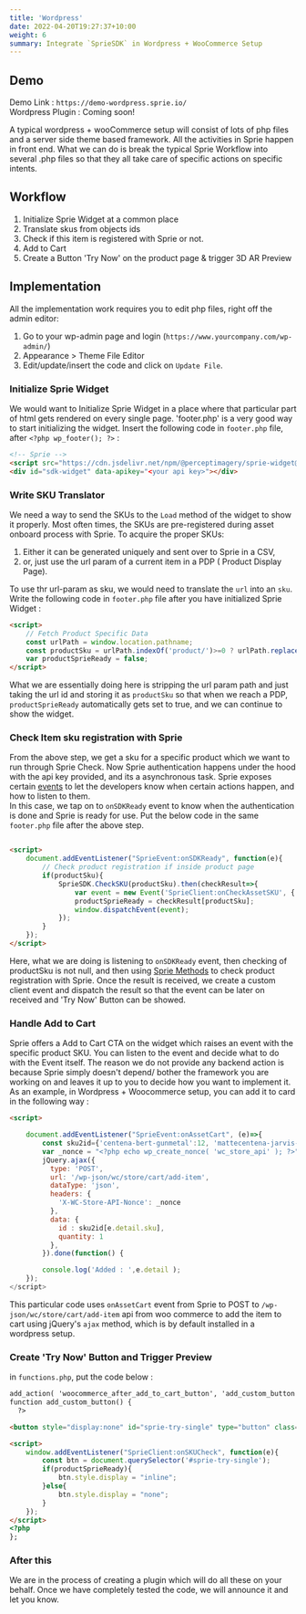 ```yaml
---
title: 'Wordpress'
date: 2022-04-20T19:27:37+10:00
weight: 6
summary: Integrate `SprieSDK` in Wordpress + WooCommerce Setup
---
```


## Demo

Demo Link : `https://demo-wordpress.sprie.io/`  
Wordpress Plugin : Coming soon!

A typical wordpress + wooCommerce setup will consist of lots of php files and a server side theme based framework. All the activities in Sprie happen in front end. What we can do is break the typical Sprie Workflow into several .php files so that they all take care of specific actions on specific intents.

## Workflow

1. Initialize Sprie Widget at a common place
2. Translate skus from objects ids
3. Check if this item is registered with Sprie or not.
4. Add to Cart
5. Create a Button 'Try Now' on the product page & trigger 3D AR Preview

## Implementation

All the implementation work requires you to edit php files, right off the admin editor:

1. Go to your wp-admin page and login (`https://www.yourcompany.com/wp-admin/`)
2. Appearance > Theme File Editor
3. Edit/update/insert the code and click on `Update File`.

### Initialize Sprie Widget

We would want to Initialize Sprie Widget in a place where that particular part of html gets rendered on every single page.
'footer.php' is a very good way to start initializing the widget.
Insert the following code in `footer.php` file, after `<?php wp_footer(); ?>` :

```HTML
<!-- Sprie -->
<script src="https://cdn.jsdelivr.net/npm/@perceptimagery/sprie-widget@latest"></script>
<div id="sdk-widget" data-apikey="<your api key>"></div>
```

### Write SKU Translator

We need a way to send the SKUs to the `Load` method of the widget to show it properly. Most often times, the SKUs are pre-registered during asset onboard process with Sprie. To acquire the proper SKUs:

1. Either it can be generated uniquely and sent over to Sprie in a CSV,
2. or, just use the url param of a current item in a PDP ( Product Display Page).

To use thr url-param as sku, we would need to translate the `url` into an `sku`. Write the following code in `footer.php` file after you have initialized Sprie Widget :

```HTML
<script>
	// Fetch Product Specific Data
	const urlPath = window.location.pathname;
	const productSku = urlPath.indexOf('product/')>=0 ? urlPath.replace('product','').replaceAll('/','').trim() : '';
	var productSprieReady = false;
</script>

```

What we are essentially doing here is stripping the url param path and just taking the url id and storing it as `productSku` so that when we reach a PDP, `productSprieReady` automatically gets set to true, and we can continue to show the widget.

### Check Item sku registration with Sprie

From the above step, we get a sku for a specific product which we want to run through Sprie Check. Now Sprie authentication happens under the hood with the api key provided, and its a asynchronous task. Sprie exposes certain [events](https://docs.sprie.io/docs/events) to let the developers know when certain actions happen, and how to listen to them.  
In this case, we tap on to `onSDKReady` event to know when the authentication is done and Sprie is ready for use. Put the below code in the same `footer.php` file after the above step.

```HTML

<script>
	document.addEventListener("SprieEvent:onSDKReady", function(e){
		// Check product registration if inside product page
		if(productSku){
			SprieSDK.CheckSKU(productSku).then(checkResult=>{
				var event = new Event('SprieClient:onCheckAssetSKU', { bubbles: true, cancelable: false });
				productSprieReady = checkResult[productSku];
				window.dispatchEvent(event);
			});
		}
    });
</script>

```

Here, what we are doing is listening to `onSDKReady` event, then checking of productSku is not null, and then using [Sprie Methods](https://docs.sprie.io/docs/methods) to check product registration with Sprie. Once the result is received, we create a custom client event and dispatch the result so that the event can be later on received and 'Try Now' Button can be showed.

### Handle Add to Cart

Sprie offers a Add to Cart CTA on the widget which raises an event with the specific product SKU. You can listen to the event and decide what to do with the Event itself. The reason we do not provide any backend action is because Sprie simply doesn't depend/ bother the framework you are working on and leaves it up to you to decide how you want to implement it.
As an example, in Wordpress + Woocommerce setup, you can add it to card in the following way :

```HTML
<script>

	document.addEventListener("SprieEvent:onAssetCart", (e)=>{
		const sku2id={'centena-bert-gunmetal':12, 'mattecentena-jarvis-mattetortoise': 14};
		var _nonce = "<?php echo wp_create_nonce( 'wc_store_api' ); ?>";
		jQuery.ajax({
		  type: 'POST',
		  url: '/wp-json/wc/store/cart/add-item',
		  dataType: 'json',
		  headers: {
			'X-WC-Store-API-Nonce': _nonce
		  },
		  data: {
			id : sku2id[e.detail.sku],
			quantity: 1
		  },
		}).done(function() {

		console.log('Added : ',e.detail );
	});
</script>

```

This particular code uses `onAssetCart` event from Sprie to POST to `/wp-json/wc/store/cart/add-item` api from woo commerce to add the item to cart using jQuery's `ajax` method, which is by default installed in a wordpress setup.

### Create 'Try Now' Button and Trigger Preview

in `functions.php`, put the code below :

```HTML
add_action( 'woocommerce_after_add_to_cart_button', 'add_custom_button', 10, 0 );
function add_custom_button() {
  ?>

<button style="display:none" id="sprie-try-single" type="button" class="btn-atc" onclick="SprieSDK.Load(productSku)" > Try Now</button>

<script>
    window.addEventListener("SprieClient:onSKUCheck", function(e){
		const btn = document.querySelector('#sprie-try-single');
        if(productSprieReady){
            btn.style.display = "inline";
        }else{
            btn.style.display = "none";
        }
    });
</script>
<?php
};

```

### After this

We are in the process of creating a plugin which will do all these on your behalf. Once we have completely tested the code, we will announce it and let you know.
